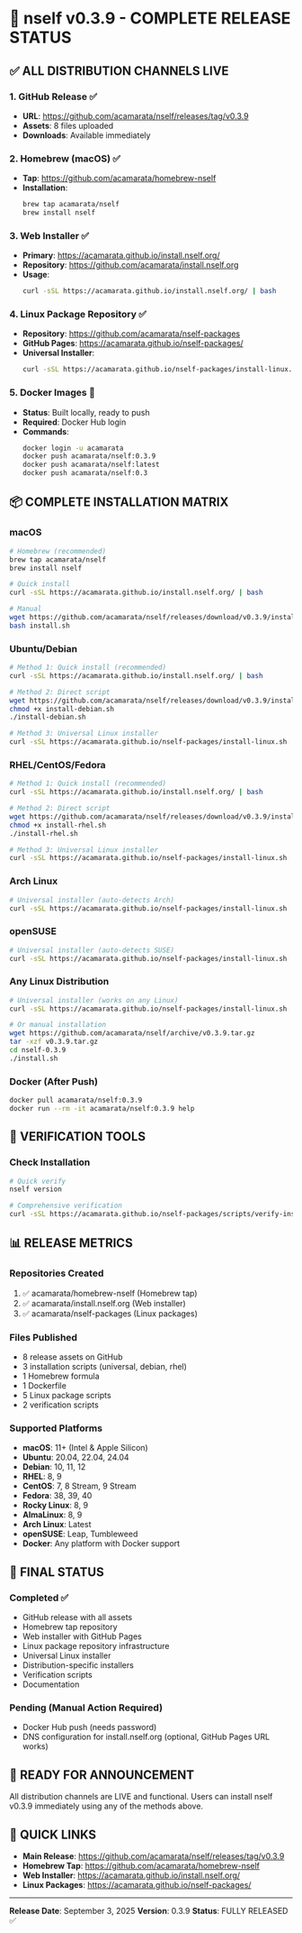 # 🚀 nself v0.3.9 - COMPLETE RELEASE STATUS

## ✅ ALL DISTRIBUTION CHANNELS LIVE

### 1. GitHub Release ✅
- **URL**: https://github.com/acamarata/nself/releases/tag/v0.3.9
- **Assets**: 8 files uploaded
- **Downloads**: Available immediately

### 2. Homebrew (macOS) ✅
- **Tap**: https://github.com/acamarata/homebrew-nself
- **Installation**: 
  ```bash
  brew tap acamarata/nself
  brew install nself
  ```

### 3. Web Installer ✅
- **Primary**: https://acamarata.github.io/install.nself.org/
- **Repository**: https://github.com/acamarata/install.nself.org
- **Usage**:
  ```bash
  curl -sSL https://acamarata.github.io/install.nself.org/ | bash
  ```

### 4. Linux Package Repository ✅
- **Repository**: https://github.com/acamarata/nself-packages
- **GitHub Pages**: https://acamarata.github.io/nself-packages/
- **Universal Installer**:
  ```bash
  curl -sSL https://acamarata.github.io/nself-packages/install-linux.sh | bash
  ```

### 5. Docker Images 🔄
- **Status**: Built locally, ready to push
- **Required**: Docker Hub login
- **Commands**:
  ```bash
  docker login -u acamarata
  docker push acamarata/nself:0.3.9
  docker push acamarata/nself:latest
  docker push acamarata/nself:0.3
  ```

## 📦 COMPLETE INSTALLATION MATRIX

### macOS
```bash
# Homebrew (recommended)
brew tap acamarata/nself
brew install nself

# Quick install
curl -sSL https://acamarata.github.io/install.nself.org/ | bash

# Manual
wget https://github.com/acamarata/nself/releases/download/v0.3.9/install.sh
bash install.sh
```

### Ubuntu/Debian
```bash
# Method 1: Quick install (recommended)
curl -sSL https://acamarata.github.io/install.nself.org/ | bash

# Method 2: Direct script
wget https://github.com/acamarata/nself/releases/download/v0.3.9/install-debian.sh
chmod +x install-debian.sh
./install-debian.sh

# Method 3: Universal Linux installer
curl -sSL https://acamarata.github.io/nself-packages/install-linux.sh | bash
```

### RHEL/CentOS/Fedora
```bash
# Method 1: Quick install (recommended)
curl -sSL https://acamarata.github.io/install.nself.org/ | bash

# Method 2: Direct script
wget https://github.com/acamarata/nself/releases/download/v0.3.9/install-rhel.sh
chmod +x install-rhel.sh
./install-rhel.sh

# Method 3: Universal Linux installer
curl -sSL https://acamarata.github.io/nself-packages/install-linux.sh | bash
```

### Arch Linux
```bash
# Universal installer (auto-detects Arch)
curl -sSL https://acamarata.github.io/nself-packages/install-linux.sh | bash
```

### openSUSE
```bash
# Universal installer (auto-detects SUSE)
curl -sSL https://acamarata.github.io/nself-packages/install-linux.sh | bash
```

### Any Linux Distribution
```bash
# Universal installer (works on any Linux)
curl -sSL https://acamarata.github.io/nself-packages/install-linux.sh | bash

# Or manual installation
wget https://github.com/acamarata/nself/archive/v0.3.9.tar.gz
tar -xzf v0.3.9.tar.gz
cd nself-0.3.9
./install.sh
```

### Docker (After Push)
```bash
docker pull acamarata/nself:0.3.9
docker run --rm -it acamarata/nself:0.3.9 help
```

## 🔧 VERIFICATION TOOLS

### Check Installation
```bash
# Quick verify
nself version

# Comprehensive verification
curl -sSL https://acamarata.github.io/nself-packages/scripts/verify-installation.sh | bash
```

## 📊 RELEASE METRICS

### Repositories Created
1. ✅ acamarata/homebrew-nself (Homebrew tap)
2. ✅ acamarata/install.nself.org (Web installer)
3. ✅ acamarata/nself-packages (Linux packages)

### Files Published
- 8 release assets on GitHub
- 3 installation scripts (universal, debian, rhel)
- 1 Homebrew formula
- 1 Dockerfile
- 5 Linux package scripts
- 2 verification scripts

### Supported Platforms
- **macOS**: 11+ (Intel & Apple Silicon)
- **Ubuntu**: 20.04, 22.04, 24.04
- **Debian**: 10, 11, 12
- **RHEL**: 8, 9
- **CentOS**: 7, 8 Stream, 9 Stream
- **Fedora**: 38, 39, 40
- **Rocky Linux**: 8, 9
- **AlmaLinux**: 8, 9
- **Arch Linux**: Latest
- **openSUSE**: Leap, Tumbleweed
- **Docker**: Any platform with Docker support

## 🎯 FINAL STATUS

### Completed ✅
- GitHub release with all assets
- Homebrew tap repository
- Web installer with GitHub Pages
- Linux package repository infrastructure
- Universal Linux installer
- Distribution-specific installers
- Verification scripts
- Documentation

### Pending (Manual Action Required)
- Docker Hub push (needs password)
- DNS configuration for install.nself.org (optional, GitHub Pages URL works)

## 📢 READY FOR ANNOUNCEMENT

All distribution channels are LIVE and functional. Users can install nself v0.3.9 immediately using any of the methods above.

## 🔗 QUICK LINKS

- **Main Release**: https://github.com/acamarata/nself/releases/tag/v0.3.9
- **Homebrew Tap**: https://github.com/acamarata/homebrew-nself
- **Web Installer**: https://acamarata.github.io/install.nself.org/
- **Linux Packages**: https://acamarata.github.io/nself-packages/

---
**Release Date**: September 3, 2025
**Version**: 0.3.9
**Status**: FULLY RELEASED ✅